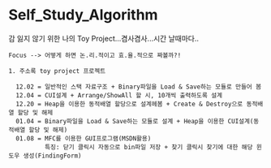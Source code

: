 # Self_Study_Algorithm
감 잃지 않기 위한 나의 Toy Project...겸사겸사...시간 날때마다..
```
Focus --> 어떻게 하면 논.리.적이고 효.율.적으로 짜볼까?!
```

```
1. 주소록 toy project 프로젝트

  12.02 = 일반적인 스택 자료구조 + Binary파일을 Load & Save하는 모듈로 만들어 봄
  12.04 = CUI설계 + Arrange/ShowAll 할 시, 10개씩 출력하도록 설계
  12.20 = Heap을 이용한 동적배열 할당으로 설계헤봄 + Create & Destroy으로 동적배열 할당 및 해제
  01.04 = Binary파일을 Load & Save하는 모듈로 설계 + Heap을 이용한 CUI설계(동적배열 할당 및 해제)
  01.08 = MFC를 이용한 GUI프로그램(MSDN활용)
          특징: 닫기 클릭시 자동으로 bin파일 저장 + 찾기 클릭시 찾기에 대한 해당 윈도우 생성(FindingForm)
```
